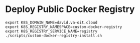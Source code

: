 # Deploy Public Docker Registry

```
export K8S_DOMAIN_NAME=david.va-oit.cloud
export K8S_REGISTRY_NAMESPACE=custom-docker-registry
export K8S_REGISTRY_SERVICE_NAME=registry
./scripts/custom-docker-registry-install.sh
```
